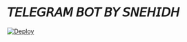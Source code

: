 # 𝘛𝘌𝘓𝘌𝘎𝘙𝘈𝘔 𝘉𝘖𝘛 𝘉𝘠 𝘚𝘕𝘌𝘏𝘐𝘋𝘏 

[![Deploy](https://www.herokucdn.com/deploy/button.svg)](https://telegram.dog/XTZ_HerokuBot?start=U25laGlkaFgvUFlST0dSQU0tQllfU05FSElESCBtYWlu)


